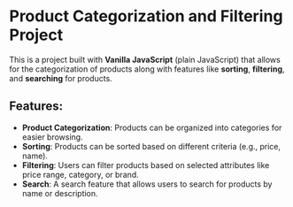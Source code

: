 # Product Categorization and Filtering Project

This is a project built with **Vanilla JavaScript** (plain JavaScript) that allows for the categorization of products along with features like **sorting**, **filtering**, and **searching** for products.

## Features:
- **Product Categorization**: Products can be organized into categories for easier browsing.
- **Sorting**: Products can be sorted based on different criteria (e.g., price, name).
- **Filtering**: Users can filter products based on selected attributes like price range, category, or brand.
- **Search**: A search feature that allows users to search for products by name or description.
